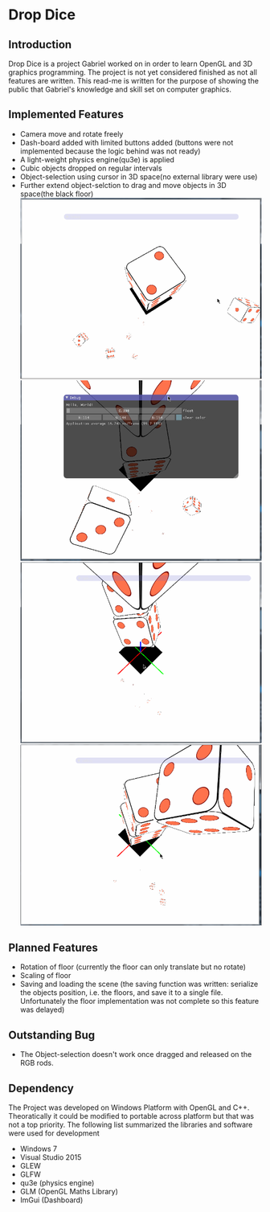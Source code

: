 Drop Dice
=========

Introduction
------------

Drop Dice is a project Gabriel worked on in order to learn OpenGL and 3D graphics programming. The project is not yet considered finished as not all features are written. This read-me is written for the purpose of showing the public that Gabriel's knowledge and skill set on computer graphics.


Implemented Features
--------------------
* Camera move and rotate freely
* Dash-board added with limited buttons added (buttons were not implemented because the logic behind was not ready)
* A light-weight physics engine(qu3e) is applied
* Cubic objects dropped on regular intervals
* Object-selection using cursor in 3D space(no external library were use)
* Further extend object-selction to drag and move objects in 3D space(the black floor)
![camera](/screenshots/1.gif?raw=true)
![dashboard](/screenshots/2.gif?raw=true)
![moving ground](/screenshots/3.gif?raw=true)
![moving ground](/screenshots/4.gif?raw=true)

Planned Features
----------------
* Rotation of floor (currently the floor can only translate but no rotate)
* Scaling of floor
* Saving and loading the scene (the saving function was written: serialize the objects position, i.e. the floors, and save it to a single file. Unfortunately the floor implementation was not complete so this feature was delayed)

Outstanding Bug
---------------
* The Object-selection doesn't work once dragged and released on the RGB rods.

Dependency
----------
The Project was developed on Windows Platform with OpenGL and C++. Theoratically it could be modified to portable across platform but that was not a top priority.
The following list summarized the libraries and software were used for development
* Windows 7
* Visual Studio 2015
* GLEW
* GLFW
* qu3e (physics engine)
* GLM (OpenGL Maths Library)
* ImGui (Dashboard)
